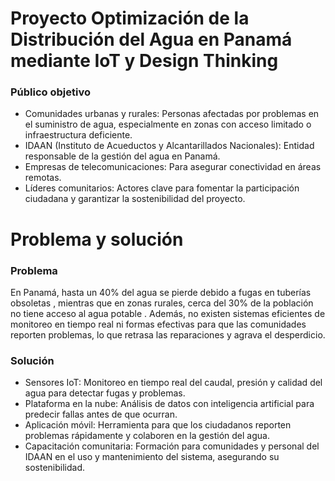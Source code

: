 <h1>Proyecto Optimización de la Distribución del Agua en Panamá mediante IoT y Design Thinking

### Público objetivo

- Comunidades urbanas y rurales: Personas afectadas por problemas en el suministro de agua, especialmente en zonas con acceso limitado o infraestructura deficiente.
- IDAAN (Instituto de Acueductos y Alcantarillados Nacionales): Entidad responsable de la gestión del agua en Panamá.
- Empresas de telecomunicaciones: Para asegurar conectividad en áreas remotas.
- Líderes comunitarios: Actores clave para fomentar la participación ciudadana y garantizar la sostenibilidad del proyecto.

<h1>Problema y solución

  ### Problema
  
En Panamá, hasta un 40% del agua se pierde debido a fugas en tuberías obsoletas , mientras que en zonas rurales, cerca del 30% de la población no tiene acceso al agua potable . Además, no existen sistemas eficientes de monitoreo en tiempo real ni formas efectivas para que las comunidades reporten problemas, lo que retrasa las reparaciones y agrava el desperdicio.

  ### Solución

- Sensores IoT: Monitoreo en tiempo real del caudal, presión y calidad del agua para detectar fugas y problemas.
- Plataforma en la nube: Análisis de datos con inteligencia artificial para predecir fallas antes de que ocurran.
- Aplicación móvil: Herramienta para que los ciudadanos reporten problemas rápidamente y colaboren en la gestión del agua.
- Capacitación comunitaria: Formación para comunidades y personal del IDAAN en el uso y mantenimiento del sistema, asegurando su sostenibilidad.


